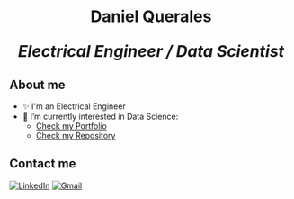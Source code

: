 <h1 align="center">
  <b>Daniel Querales</b>
  <p><i>Electrical Engineer / Data Scientist</i>
</h1>


## About me 
- ✨ I'm an Electrical Engineer
- 👀 I’m currently interested in Data Science:
  * [Check my Portfolio](https://dquerales.github.io/DanielPortfolio/)
  * [Check my Repository](https://github.com/dquerales/DataScience)

## Contact me 
[![LinkedIn][linkedin-shield]][linkedin-url]
[![Gmail][gmail-shield]][gmail-url]
<!-- [![Tableau][Tableau-shield]][Tableau-url] -->







[gmail-shield]: https://img.shields.io/badge/Gmail-D14836?style=for-the-badge&logo=gmail&logoColor=white
[gmail-url]: mailto:d.querales@gmail.com
[linkedin-shield]: https://img.shields.io/badge/-LinkedIn-black.svg?style=for-the-badge&logo=linkedin&colorB=555
[linkedin-url]: https://www.linkedin.com/in/daniel-querales/
[Tableau-shield]: https://img.shields.io/badge/Tableau-E97627?style=for-the-badge&logo=Tableau&logoColor=white
[Tableau-url]: https://public.tableau.com/app/profile/daniel.querales
